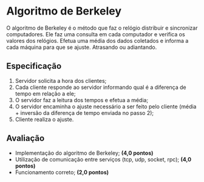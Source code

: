 # Algoritmo de Berkeley

O algoritmo de Berkeley é o método que faz o relógio distribuir e sincronizar computadores. Ele faz uma consulta em cada computador e verifica os valores dos relógios. Efetua uma média dos dados coletados e informa a cada máquina para que se ajuste. Atrasando ou adiantando.

## Especificação
1. Servidor solicita a hora dos clientes;
2. Cada cliente responde ao servidor informando qual é a diferença de tempo em relação a ele;
3. O servidor faz a leitura dos tempos e efetua a média;
4. O servidor encaminha o ajuste necessário a ser feito pelo cliente (média + inversão da diferença de tempo enviada no passo 2);
5. Cliente realiza o ajuste.

## Avaliação
- Implementação do algoritmo de Berkeley; **(4,0 pontos)**
- Utilização de comunicação entre serviços (tcp, udp, socket, rpc); **(4,0 pontos)**
- Funcionamento correto; **(2,0 pontos)**